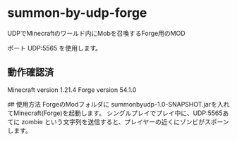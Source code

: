 # summon-by-udp-forge
UDPでMinecraftのワールド内にMobを召喚するForge用のMOD

ポート UDP:5565 を使用します。

## 動作確認済
Minecraft version 1.21.4
Forge version 54.1.0

♯# 使用方法
ForgeのModフォルダに summonbyudp-1.0-SNAPSHOT.jarを入れてMinecraft(Forge)を起動します。
シングルプレイでプレイ中に、UDP:5565あてに zombie という文字列を送信すると、プレイヤーの近くにゾンビがスポーンします。
